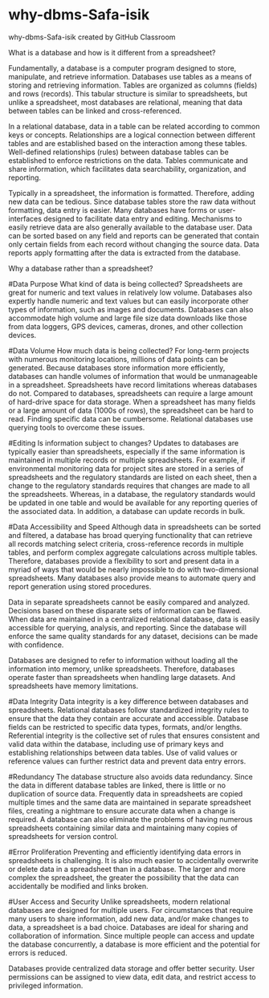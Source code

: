 # why-dbms-Safa-isik
why-dbms-Safa-isik created by GitHub Classroom

What is a database and how is it different from a spreadsheet?

Fundamentally, a database is a computer program designed to store, manipulate, and retrieve information. 
Databases use tables as a means of storing and retrieving information. 
Tables are organized as columns (fields) and rows (records). 
This tabular structure is similar to spreadsheets, but unlike a spreadsheet, most databases are relational, meaning that data between tables can be linked and cross-referenced.

In a relational database, data in a table can be related according to common keys or concepts. 
Relationships are a logical connection between different tables and are established based on the interaction among these tables. 
Well-defined relationships (rules) between database tables can be established to enforce restrictions on the data. 
Tables communicate and share information, which facilitates data searchability, organization, and reporting.

Typically in a spreadsheet, the information is formatted. 
Therefore, adding new data can be tedious. Since database tables store the raw data without formatting, data entry is easier. Many databases have forms or user-interfaces designed to facilitate data entry and editing.
Mechanisms to easily retrieve data are also generally available to the database user. 
Data can be sorted based on any field and reports can be generated that contain only certain fields from each record without changing the source data. Data reports apply formatting after the data is extracted from the database.

Why a database rather than a spreadsheet?

#Data Purpose
What kind of data is being collected? Spreadsheets are great for numeric and text values in relatively low volume. 
Databases also expertly handle numeric and text values but can easily incorporate other types of information, such as images and documents. 
Databases can also accommodate high volume and large file size data downloads like those from data loggers, GPS devices, cameras, drones, and other collection devices.

#Data Volume
How much data is being collected? For long-term projects with numerous monitoring locations, millions of data points can be generated. 
Because databases store information more efficiently, databases can handle volumes of information that would be unmanageable in a spreadsheet. 
Spreadsheets have record limitations whereas databases do not. Compared to databases, spreadsheets can require a large amount of hard-drive space for data storage. 
When a spreadsheet has many fields or a large amount of data (1000s of rows), the spreadsheet can be hard to read. 
Finding specific data can be cumbersome. Relational databases use querying tools to overcome these issues.

#Editing
Is information subject to changes? Updates to databases are typically easier than spreadsheets, especially if the same information is maintained in multiple records or multiple spreadsheets. 
For example, if environmental monitoring data for project sites are stored in a series of spreadsheets and the regulatory standards are listed on each sheet, then a change to the regulatory standards requires that changes are made to all the spreadsheets.
Whereas, in a database, the regulatory standards would be updated in one table and would be available for any reporting queries of the associated data. 
In addition, a database can update records in bulk.

#Data Accessibility and Speed
Although data in spreadsheets can be sorted and filtered, a database has broad querying functionality that can retrieve all records matching select criteria, cross-reference records in multiple tables, and perform complex aggregate calculations across multiple tables. 
Therefore, databases provide a flexibility to sort and present data in a myriad of ways that would be nearly impossible to do with two-dimensional spreadsheets.
Many databases also provide means to automate query and report generation using stored procedures.

Data in separate spreadsheets cannot be easily compared and analyzed. Decisions based on these disparate sets of information can be flawed. 
When data are maintained in a centralized relational database, data is easily accessible for querying, analysis, and reporting. 
Since the database will enforce the same quality standards for any dataset, decisions can be made with confidence.

Databases are designed to refer to information without loading all the information into memory, unlike spreadsheets. 
Therefore, databases operate faster than spreadsheets when handling large datasets. And spreadsheets have memory limitations.

#Data Integrity
Data integrity is a key difference between databases and spreadsheets. Relational databases follow standardized integrity rules to ensure that the data they contain are accurate and accessible. 
Database fields can be restricted to specific data types, formats, and/or lengths. 
Referential integrity is the collective set of rules that ensures consistent and valid data within the database, including use of primary keys and establishing relationships between data tables. 
Use of valid values or reference values can further restrict data and prevent data entry errors.

#Redundancy
The database structure also avoids data redundancy. Since the data in different database tables are linked, there is little or no duplication of source data.
Frequently data in spreadsheets are copied multiple times and the same data are maintained in separate spreadsheet files, creating a nightmare to ensure accurate data when a change is required.
A database can also eliminate the problems of having numerous spreadsheets containing similar data and maintaining many copies of spreadsheets for version control.

#Error Proliferation
Preventing and efficiently identifying data errors in spreadsheets is challenging.
It is also much easier to accidentally overwrite or delete data in a spreadsheet than in a database. 
The larger and more complex the spreadsheet, the greater the possibility that the data can accidentally be modified and links broken.

#User Access and Security
Unlike spreadsheets, modern relational databases are designed for multiple users. 
For circumstances that require many users to share information, add new data, and/or make changes to data, a spreadsheet is a bad choice. 
Databases are ideal for sharing and collaboration of information. 
Since multiple people can access and update the database concurrently, a database is more efficient and the potential for errors is reduced.

Databases provide centralized data storage and offer better security. User permissions can be assigned to view data, edit data, and restrict access to privileged information.
